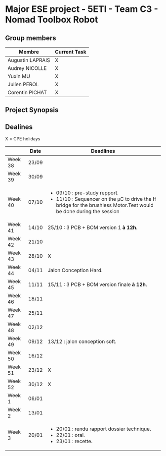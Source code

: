 #  Major ESE project - 5ETI - Team C3 - Nomad Toolbox Robot

## Group members

<div align=center>
  
|Membre|Current Task|
|-|-|
|Augustin LAPRAIS|X|
|Audrey NICOLLE|X|
|Yuxin MU|X|
|Julien PEROL|X|
|Corentin PICHAT|X|
</div>

## Project Synopsis 

## Dealines

X = CPE holidays

<div align=center>
  
||Date|Deadlines|
|-|-|-|
|Week 38|23/09||
|Week 39|30/09||
|Week 40|07/10|<ul><li> 09/10 : pre-study repport.</li><li>11/10 : Sequencer on the µC to drive the H bridge for the brushless Motor.Test would be done during the session</li></ul>|
|Week 41|14/10|25/10 : 3 PCB + BOM version 1 **à 12h**.|
|Week 42|21/10||
|Week 43|28/10|X|
|Week 44|04/11|Jalon Conception Hard.|
|Week 45|11/11|15/11 : 3 PCB + BOM version finale **à 12h**.|
|Week 46|18/11||
|Week 47|25/11||
|Week 48|02/12||
|Week 49|09/12|13/12 : jalon conception soft.|
|Week 50|16/12||
|Week 51|23/12|X|
|Week 52|30/12|X|
|Week 1|06/01||
|Week 2|13/01||
|Week 3|20/01|<ul><li>20/01 : rendu rapport dossier technique.</li><li>22/01 : oral.</li><li>23/01 : recette.</li></ul>|

</div>
